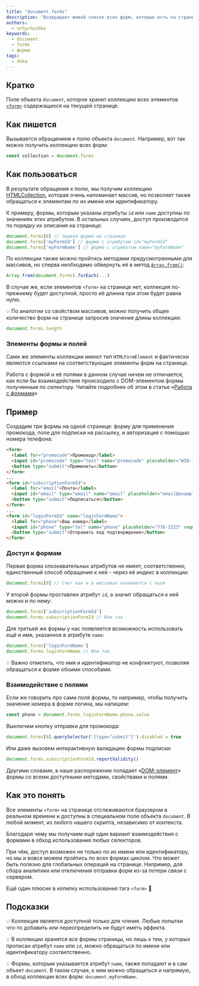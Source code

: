 ```yaml
---
title: "document.forms"
description: "Возвращает живой список всех форм, которые есть на странице."
authors:
  - vchychuzhko
keywords:
  - document
  - forms
  - форма
tags:
  - doka
---
```


## Кратко

Поле объекта `document`, которое хранит коллекцию всех элементов [`<form>`](/html/form) содержащихся на текущей странице.

## Как пишется

Вызывается обращением к полю объекта `document`. Например, вот так можно получить коллекцию всех форм:

```js
const collection = document.forms
```

## Как пользоваться

В результате обращения к полю, мы получим коллекцию [HTMLCollection](/js/htmlcollection-and-nodelist), которая очень напоминает массив, но позволяет также обращаться к элементам по их имени или идентификатору.

К примеру, формы, которым указаны атрибуты `id` или `name` доступны по значениях этих атрибутом. В остальных случаях, доступ производится по порядку их описания на странице:

```js
document.forms[0] // первая форма на странице
document.forms['myFormId'] // форма с атрибутом id="myFormId"
document.forms['myFormName'] // форма с атрибутом name="myFormName"
```

По коллекции также можно пройтись методами предусмотренными для массивов, но сперва необходимо обвернуть её в метод [`Array.from()`](/js/array-from):

```js
Array.from(document.forms).forEach(...)
```

В случае же, если элементов `<form>` на странице нет, коллекция по-прежнему будет доступной, просто её длинна при этом будет равна нулю.

<aside>

💡 По аналогии со свойством массивов, можно получить общее количество форм на странице запросив значение длины коллекции:

```js
document.forms.length
```

</aside>

### Элементы формы и полей

Сами же элементы коллекции имеют тип `HTMLFormElement` и фактически являются ссылками на соответствующие элементы форм на странице.

Работа с формой и её полями в данном случае ничем не отличается, как если бы взаимодействие происходило с DOM-элементом формы полученным по селектору. Читайте подробнее об этом в статье «[Работа с формами](/js/deal-with-forms#sobiraem-dannye-iz-formy)»

## Пример

Создадим три формы на одной странице: форму для применения промокода, поле для подписки на рассылку, и авторизация с помощью номера телефона:

```html
<form>
  <label for="promocode">Промокод</label>
  <input id="promocode" type="text" name="promocode" placeholder="WIN-1234" required>
  <button type="submit">Применить</button>
</form>
...
<form id="subscriptionFormId">
  <label for="email">Почта</label>
  <input id="email" type="email" name="email" placeholder="email@example.com" required>
  <button type="submit">Подписаться</button>
</form>
...
<form id="loginFormId" name="loginFormName">
  <label for="phone">Ваш номер</label>
  <input id="phone" type="tel" name="phone" placeholder="776-2323" required>
  <button type="submit">Отправить код подтверждения</button>
</form>
```

### Доступ к формам

Первая форма опознавательных атрибутов не имеет, соответственно, единственный способ обращения к ней - через её индекс в коллекции:

```js
document.forms[0] // Счет как и в массивах начинается с нуля
```

У второй формы проставлен атрибут `id`, а значит обращаться к ней можно и по нему:

```js
document.forms['subscriptionFormId']
document.forms.subscriptionFormId // Или так
```

Для третьей же формы у нас появляется возможность использовать ещё и имя, указанное в атрибуте `name`:

```js
document.forms['loginFormName']
document.forms.loginFormName // Или так
```

<aside>

💡 Важно отметить, что имя и идентификатор не конфликтуют, позволяя обращаться к форме обоими способами.

</aside>

### Взаимодействие с полями

Если же говорить про сами поля формы, то например, чтобы получить значение номера в форме логина, мы напишем:

```js
const phone = document.forms.loginFormName.phone.value
```

Выключим кнопку отправки для промокода:

```js
document.forms[0].querySelector('[type="submit"]').disabled = true
```

Или даже вызовем интерактивную валидацию формы подписки:

```js
document.forms.subscriptionFormId.reportValidity()
```

Другими словами, в наше распоряжение попадает «[DOM-элемент](/js/element)» формы со всеми доступными методами, свойствами и полями.

## Как это понять

Все элементы `<form>` на странице отслеживаются браузером в реальном времени и доступны в специальном поле объекта `document`. В любой момент, из любого нашего скрипта, независимо от контекста.

Благодаря чему мы получаем ещё один вариант взаимодействия с формами в обход использования любых селекторов.

При чём, доступ возможен не только по их имени или идентификатору, но мы и вовсе можем пройтись по всех формах циклом. Что может быть полезно для глобальных операций на странице. Например, для сбора аналитики или отключения отправки форм из-за потери связи с сервером.

Ещё один плюсик в копилку использования тэга `<form>` 🙂

## Подсказки

💡 Коллекция является доступной только для чтения. Любые попытки что-то добавить или переопределить не будут иметь эффекта.

💡 В коллекции хранятся все формы страницы, но лишь к тем, у которых прописан атрибут `name` или `id`, можно обращаться по имени или идентификатору соответственно.

💡 Формы, которым указывается атрибут `name`, также попадают и в сам объект `document`. В таком случае, к ним можно обращаться и напрямую, в обход коллекции всех форм: `document.myFormName`.
